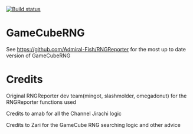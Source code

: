 [![Build status](https://ci.appveyor.com/api/projects/status/github/Admiral-Fish/GameCubeRNG?branch=master&svg=true)](https://ci.appveyor.com/project/Admiral-Fish/gamecuberng)


# GameCubeRNG
See https://github.com/Admiral-Fish/RNGReporter for the most up to date version of GameCubeRNG

# Credits
Original RNGReporter dev team(mingot, slashmolder, omegadonut) for the RNGReporter functions used

Credits to amab for all the Channel Jirachi logic 

Credits to Zari for the GameCube RNG searching logic and other advice
